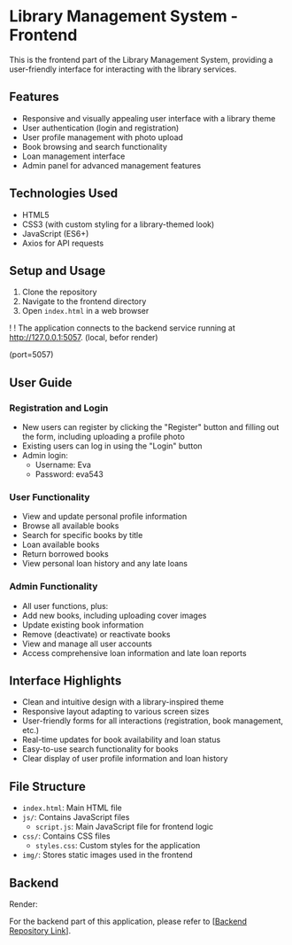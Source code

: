 # Library Management System - Frontend

This is the frontend part of the Library Management System, providing a user-friendly interface for interacting with the library services.

## Features

- Responsive and visually appealing user interface with a library theme
- User authentication (login and registration)
- User profile management with photo upload
- Book browsing and search functionality
- Loan management interface
- Admin panel for advanced management features

## Technologies Used

- HTML5
- CSS3 (with custom styling for a library-themed look)
- JavaScript (ES6+)
- Axios for API requests

## Setup and Usage

1. Clone the repository
2. Navigate to the frontend directory
3. Open `index.html` in a web browser
 
 ! ! The application connects to the backend service running at http://127.0.0.1:5057. (local, befor render)  


(port=5057)

## User Guide

### Registration and Login
- New users can register by clicking the "Register" button and filling out the form, including uploading a profile photo
- Existing users can log in using the "Login" button
- Admin login:
  - Username: Eva
  - Password: eva543

### User Functionality
- View and update personal profile information
- Browse all available books
- Search for specific books by title
- Loan available books
- Return borrowed books
- View personal loan history and any late loans

### Admin Functionality
- All user functions, plus:
- Add new books, including uploading cover images
- Update existing book information
- Remove (deactivate) or reactivate books
- View and manage all user accounts
- Access comprehensive loan information and late loan reports

## Interface Highlights

- Clean and intuitive design with a library-inspired theme
- Responsive layout adapting to various screen sizes
- User-friendly forms for all interactions (registration, book management, etc.)
- Real-time updates for book availability and loan status
- Easy-to-use search functionality for books
- Clear display of user profile information and loan history

## File Structure
- `index.html`: Main HTML file
- `js/`: Contains JavaScript files
  - `script.js`: Main JavaScript file for frontend logic
- `css/`: Contains CSS files
  - `styles.css`: Custom styles for the application
- `img/`: Stores static images used in the frontend

## Backend

Render:  

For the backend part of this application, please refer to [[Backend Repository Link](https://backend-project-library-flask.onrender.com)].  